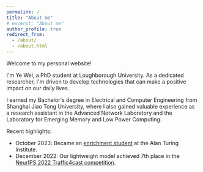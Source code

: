 ```yaml
---
permalink: /
title: "About me"
# excerpt: "About me"
author_profile: true
redirect_from: 
  - /about/
  - /about.html
---
```


Welcome to my personal website!

I'm Ye Wei, a PhD student at Loughborough University. As a dedicated researcher, I'm driven to develop technologies that can make a positive impact on our daily lives.

I earned my Bachelor's degree in Electrical and Computer Engineering from Shanghai Jiao Tong University, where I also gained valuable experience as a research assistant in the Advanced Network Laboratory and the Laboratory for Emerging Memory and Low Power Computing.

Recent highlights:

- October 2023: Became an [enrichment student](https://www.turing.ac.uk/people/enrichment-students/ye-wei) at the Alan Turing Institute.
- December 2022: Our lightweight model achieved 7th place in the [NeurIPS 2022 Traffic4cast competition](https://neurips.cc/virtual/2022/competition/50080).
